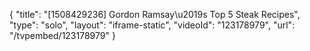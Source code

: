 {
    "title": "[1508429236] Gordon Ramsay\u2019s Top 5 Steak Recipes",
    "type": "solo",
    "layout": "iframe-static",
    "videoId": "123178979",
    "url": "\/tvpembed\/123178979"
}